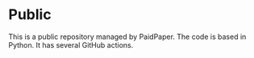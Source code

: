 # Public

This is a public repository managed by PaidPaper. The code is based in Python. It has several GitHub actions.
